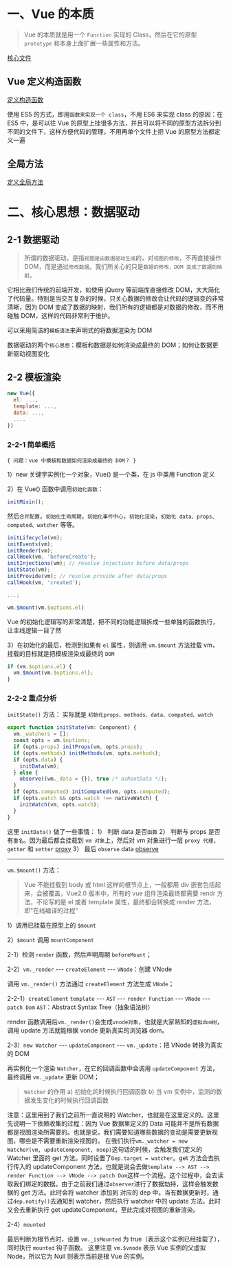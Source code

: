 # 一、Vue 的本质

> Vue 的本质就是用一个 `Function` 实现的 Class，然后在它的原型 `prototype` 和本身上面扩展一些属性和方法。

[核心文件](./vue/src/core/index.js)

## Vue 定义构造函数

[定义构造函数](./vue/src/core/instance/index.js)

使用 ES5 的方式，即用`函数来实现一个 class`，不用 ES6 来实现 class 的原因：在 ES5 中，是可以往 Vue 的原型上挂很多方法，并且可以将不同的原型方法拆分到不同的文件下，这样方便代码的管理，不用再单个文件上把 Vue 的原型方法都定义一遍

## 全局方法

[定义全局方法](./vue/src/core/global-api/index.js)

# 二、核心思想：数据驱动

## 2-1 数据驱动

> 所谓的数据驱动，是指`视图是由数据驱动生成`的，对`视图的修改`，不再直接操作 DOM，而是通过`修改数据`。我们所关心的只是`数据的修改，DOM 变成了数据的映射`。

它相比我们传统的前端开发，如使用 jQuery 等前端库直接修改 DOM，大大简化了代码量。特别是当交互复杂的时候，只关心数据的修改会让代码的逻辑变的非常清晰，因为 DOM 变成了数据的映射，我们所有的逻辑都是对数据的修改，而不用碰触 DOM，这样的代码非常利于维护。

可以采用简洁的`模板语法`来声明式的将数据渲染为 DOM

数据驱动的两个`核心思想`：模板和数据是如何渲染成最终的 DOM；如何让数据更新驱动视图变化

## 2-2 模板渲染

```js
new Vue({
  el: ...,
  template: ...,
  data: ...,
  ....
})
```

### 2-2-1 简单概括

`{ 问题：vue 中模板和数据如何渲染成最终的 DOM？ }`

1）new 关键字实例化一个对象，Vue() 是一个类，在 js 中类用 Function 定义

2）在 Vue() 函数中调用`初始化函数`：

[](./vue/src/core/instance/index.js)

```js
initMixin();
```

然后`合并配置`，`初始化生命周期`，`初始化事件中心`，`初始化渲染`，`初始化 data、props、computed、watcher` 等等。

[](./vue/src/core/instance/init.js)

```js
initLifecycle(vm);
initEvents(vm);
initRender(vm);
callHook(vm, 'beforeCreate');
initInjections(vm); // resolve injections before data/props
initState(vm);
initProvide(vm); // resolve provide after data/props
callHook(vm, 'created');

...;

vm.$mount(vm.$options.el)
```

Vue 的初始化逻辑写的非常清楚，把不同的功能逻辑拆成一些单独的函数执行，让主线逻辑一目了然

3）在初始化的最后，检测到如果有 `el` 属性，则调用 `vm.$mount` 方法挂载 vm，挂载的目标就是把模板渲染成最终的 `DOM`

[](./vue/src/core/instance/init.js)

```js
if (vm.$options.el) {
  vm.$mount(vm.$options.el);
}
```

### 2-2-2 重点分析

`initState()` 方法：
实际就是 `初始化props、methods、data、computed、watch`

[](./vue/src/core/instance/state.js)

```js
export function initState(vm: Component) {
  vm._watchers = [];
  const opts = vm.$options;
  if (opts.props) initProps(vm, opts.props);
  if (opts.methods) initMethods(vm, opts.methods);
  if (opts.data) {
    initData(vm);
  } else {
    observe((vm._data = {}), true /* asRootData */);
  }
  if (opts.computed) initComputed(vm, opts.computed);
  if (opts.watch && opts.watch !== nativeWatch) {
    initWatch(vm, opts.watch);
  }
}
```

这里 `initData()` 做了一些事情：
1） 判断 data 是否`函数`
2） 判断与 props 是否有`重名`。因为最后都会挂载到 `vm 对象`上，然后对 vm 对象进行一层 `proxy 代理`，`getter` 和 `setter`
[proxy](./vue/src/core/instance/state.js)
3） 最后 `observe` data
[observe](./vue/src/core/observer/index.js)

---

`vm.$mount()` 方法：

> Vue 不能挂载到 body 或 html 这样的根节点上，一般都用 div 嵌套包括起来，会被覆盖，Vue2.0 版本中，所有的 vue 组件渲染最终都需要 rendr 方法，不论写的是 el 或者 template 属性，最终都会转换成 render 方法，即"在线编译的过程"

1）调用已挂载在原型上的 `$mount`
[](./vue/src/platforms/web/runtime/index.js)

2）`$mount` 调用 `mountComponent`
[](./vue/src/core/instance/lifecycle.js)

2-1）检测 `render` 函数，然后声明周期 `beforeMount`；

2-2）`vm._render` --- `createElement` --- `VNode`：创建 VNode

调用 `vm._render()` 方法通过 `createElement` 方法生成 `VNode`；

2-2-1）`createElement`
`template` --- `AST` --- `render Function` --- `VNode` --- `patch Dom`
`AST`：Abstract Syntax Tree（抽象语法树）
[](./vue/src/core/vdom/create-element.js)

render 函数调用后`vm._render()`会生成`vnode对象`，也就是大家熟知的`虚拟dom树`，调用 update 方法就能根据 vonde 更新真实的浏览器 dom。

2-3）`new Watcher` --- `updateComponent` --- `vm._update`：把 VNode 转换为真实的 DOM

再实例化一个渲染 `Watcher`，在它的回调函数中会调用 `updateComponent` 方法，最终调用 `vm._update` 更新 DOM；

> `Watcher` 的作用
> a) 初始化的时候执行回调函数
> b) 当 vm 实例中，监测的数据发生变化的时候执行回调函数

注意：这里用到了我们之前所一直说明的 Watcher，也就是在这里定义的。这里先说明一下依赖收集的过程：因为 Vue 数据里定义的 Data 可能并不是所有数据都是视图渲染所需要的。也就是说，我们需要知道哪些数据的变动是需要更新视图，哪些是不需要重新渲染视图的， 在我们执行`vm._watcher = new Watcher(vm, updateComponent, noop)`这句话的时候，会触发我们定义的 Watcher 里面的 get 方法。同时设置了`Dep.target = watcher`。get 方法会去执行传入的 updateComponent 方法，也就是说会去做`template --> AST --> render Function --> VNode --> patch Dom`这样一个流程。这个过程中，会去读取我们绑定的数据。由于之前我们通过`observer`进行了数据劫持，这样会触发数据的 get 方法。此时会将 watcher 添加到 对应的 dep 中。当有数据更新时，通过`dep.notify()`去通知到 watcher，然后执行 watcher 中的 update 方法。此时又会去重新执行 get updateComponent，至此完成对视图的重新渲染。

2-4）`mounted`

最后判断为根节点时，设置 `vm._isMounted` 为 true（表示这个实例已经挂载了），同时执行 `mounted` 钩子函数。
这里注意 `vm.$vnode` 表示 Vue 实例的父虚拟 Node，所以它为 Null 则表示当前是根 Vue 的实例。
